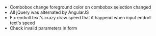 - Combobox change foreground color on combobox selection changed
- All jQuery was alternated by AngularJS
- Fix endroll text's crazy draw speed that it happend when input endroll text's speed
- Check invalid parameters in form
